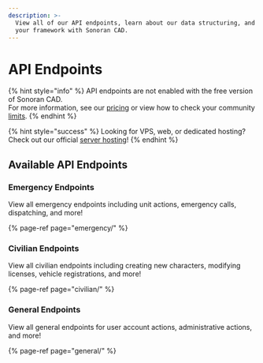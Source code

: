 ```yaml
---
description: >-
  View all of our API endpoints, learn about our data structuring, and integrate
  your framework with Sonoran CAD.
---
```


# API Endpoints

{% hint style="info" %}
API endpoints are not enabled with the free version of Sonoran CAD.  
For more information, see our [pricing](../../../pricing/faq/) or view how to check your community [limits](../../../tutorials/getting-started/view-your-limits.md).
{% endhint %}

{% hint style="success" %}
Looking for VPS, web, or dedicated hosting? Check out our official [server hosting](../../../pricing/vps-hosting.md)!
{% endhint %}

## Available API Endpoints

### Emergency Endpoints

View all emergency endpoints including unit actions, emergency calls, dispatching, and more!

{% page-ref page="emergency/" %}

### Civilian Endpoints

View all civilian endpoints including creating new characters, modifying licenses, vehicle registrations, and more!

{% page-ref page="civilian/" %}

### General Endpoints

View all general endpoints for user account actions, administrative actions, and more!

{% page-ref page="general/" %}

